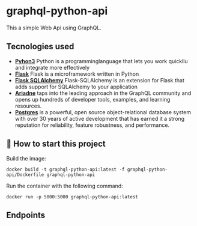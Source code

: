 # graphql-python-api

This a simple Web Api using GraphQL.

## Tecnologies used

* **[Pyhon3](https://www.python.org/downloads/)** Python is a programminglanguage that lets you work quickllu and integrate more effectively
* **[Flask](flask.pocoo.org/)** Flask is a microframework written in Python
* **[Flask SQLAlchemy](https://flask-sqlalchemy.palletsprojects.com/e)** Flask-SQLAlchemy is an extension for Flask that adds support for SQLAlchemy to your application
* **[Ariadne](https://ariadnegraphql.org/)** taps into the leading approach in the GraphQL community and opens up hundreds of developer tools, examples, and learning resources.
* **[Postgres](https://www.postgresql.org/)** is a powerful, open source object-relational database system with over 30 years of active development that has earned it a strong reputation for reliability, feature robustness, and performance.


## 🌱 How to start this project

Build the image:

```code
docker build -t graphql-python-api:latest -f graphql-python-api/Dockerfile graphql-python-api

```

Run the container with the following command:

```code
docker run -p 5000:5000 graphql-python-api:latest

```

## Endpoints
